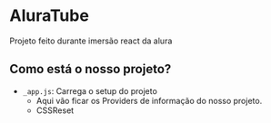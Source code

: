 # AluraTube

Projeto feito durante imersão react da alura


## Como está o nosso projeto?
- `_app.js`: Carrega o setup do projeto
  - Aqui vão ficar os Providers de informação do nosso projeto.
  - CSSReset